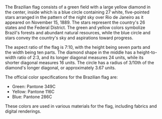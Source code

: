 The Brazilian flag consists of a green field with a large yellow diamond in the center, inside which is a blue circle containing 27 white, five-pointed stars arranged in the pattern of the night sky over Rio de Janeiro as it appeared on November 15, 1889. The stars represent the country's 26 states and the Federal District. The green and yellow colors symbolize Brazil's forests and abundant natural resources, while the blue circle and stars convey the country's sky and aspirations toward progress.

The aspect ratio of the flag is 7:10, with the height being seven parts and the width being ten parts. The diamond shape in the middle has a height-to-width ratio of 2:3, and its longer diagonal measures 24 units, while its shorter diagonal measures 16 units. The circle has a radius of 3/10th of the diamond's longer diagonal, or approximately 3.67 units.

The official color specifications for the Brazilian flag are:

- Green: Pantone 349C
- Yellow: Pantone 116C
- Blue: Pantone 286C

These colors are used in various materials for the flag, including fabrics and digital renderings.